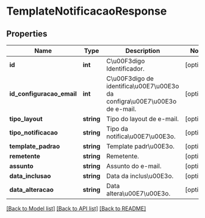 # TemplateNotificacaoResponse

## Properties
Name | Type | Description | Notes
------------ | ------------- | ------------- | -------------
**id** | **int** | C\u00F3digo Identificador. | [optional] 
**id_configuracao_email** | **int** | C\u00F3digo de identifica\u00E7\u00E3o da configra\u00E7\u00E3o de e-mail. | [optional] 
**tipo_layout** | **string** | Tipo do layout de e-mail. | [optional] 
**tipo_notificacao** | **string** | Tipo da notifica\u00E7\u00E3o. | [optional] 
**template_padrao** | **string** | Template padr\u00E3o. | [optional] 
**remetente** | **string** | Remetente. | [optional] 
**assunto** | **string** | Assunto do e-mail. | [optional] 
**data_inclusao** | **string** | Data da inclus\u00E3o. | [optional] 
**data_alteracao** | **string** | Data altera\u00E7\u00E3o. | [optional] 

[[Back to Model list]](../README.md#documentation-for-models) [[Back to API list]](../README.md#documentation-for-api-endpoints) [[Back to README]](../README.md)


